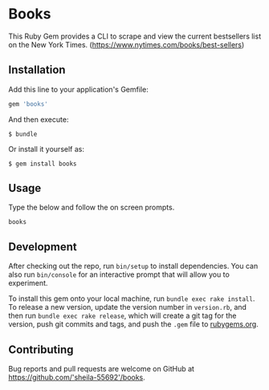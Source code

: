 # Books

This Ruby Gem provides a CLI to scrape and view the current bestsellers list on the New York Times. (https://www.nytimes.com/books/best-sellers)



## Installation

Add this line to your application's Gemfile:

```ruby
gem 'books'
```

And then execute:

    $ bundle

Or install it yourself as:

    $ gem install books

## Usage

Type the below and follow the on screen prompts.

    books

## Development

After checking out the repo, run `bin/setup` to install dependencies. You can also run `bin/console` for an interactive prompt that will allow you to experiment.

To install this gem onto your local machine, run `bundle exec rake install`. To release a new version, update the version number in `version.rb`, and then run `bundle exec rake release`, which will create a git tag for the version, push git commits and tags, and push the `.gem` file to [rubygems.org](https://rubygems.org).

## Contributing

Bug reports and pull requests are welcome on GitHub at https://github.com/'sheila-55692'/books.
